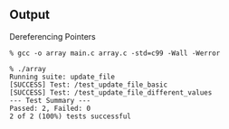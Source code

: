## Output

Dereferencing Pointers</br>
```
% gcc -o array main.c array.c -std=c99 -Wall -Werror

% ./array 
Running suite: update_file
[SUCCESS] Test: /test_update_file_basic
[SUCCESS] Test: /test_update_file_different_values
--- Test Summary ---
Passed: 2, Failed: 0
2 of 2 (100%) tests successful
```